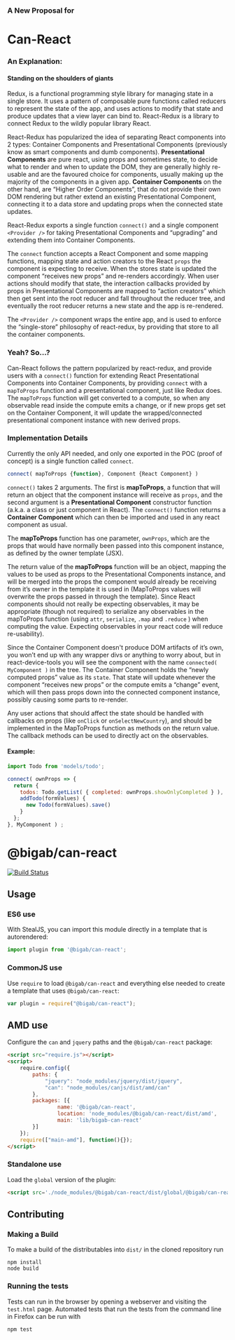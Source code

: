 ### A New Proposal for
# Can-React

### An Explanation:

#### Standing on the shoulders of giants

Redux, is a functional programming style library for managing state in a single store. It uses a pattern of composable pure functions called reducers to represent the state of the app, and uses actions to modify that state and produce updates that a view layer can bind to. React-Redux is a library to connect Redux to the wildly popular library React.

React-Redux has popularized the idea of separating React components into 2 types: Container Components and Presentational Components (previously know as smart components and dumb components). **Presentational Components** are pure react, using props and sometimes state, to decide what to render and when to update the DOM, they are generally highly re-usable and are the favoured choice for components, usually making up the majority of the components in a given app. **Container Components** on the other hand, are “Higher Order Components”, that do not provide their own DOM rendering but rather extend an existing Presentational Component, connecting it to a data store and updating props when the connected state updates.

React-Redux exports a single function `connect()` and a single component `<Provider />` for taking Presentational Components and “upgrading” and extending them into Container Components.

The `connect` function accepts a React Component and some mapping functions, mapping state and action creators to the React `props` the component is expecting to receive. When the stores state is updated the component “receives new props” and re-renders accordingly. When user actions should modify that state, the interaction callbacks provided by props in Presentational Components are mapped to “action creators” which then get sent into the root reducer and fall throughout the reducer tree, and eventually the root reducer returns a new state and the app is re-rendered.

The `<Provider />` component wraps the entire app, and is used to enforce the “single-store” philosophy of react-redux, by providing that store to all the container components.

### Yeah? So…?

Can-React follows the pattern popularized by react-redux, and provide users with a `connect()` function for extending React Presentational Components into Container Components, by providing `connect` with a `mapToProps` function and a presentational component, just like Redux does. The `mapToProps` function will get converted to a compute, so when any observable read inside the compute emits a change, or if new props get set on the Container Component, it will update the wrapped/connected presentational component instance with new derived props.

### Implementation Details

Currently the only API needed, and only one exported in the POC (proof of concept) is a single function called `connect`.

```javascript
connect( mapToProps {function}, Component {React Component} )
```

`connect()` takes 2 arguments. The first is **mapToProps**, a function that will return an object that the component instance will receive as `props`, and the second argument is a **Presentational Component** constructor function (a.k.a. a class or just component in React). The `connect()` function returns a **Container Component** which can then be imported and used in any react component as usual.

The **mapToProps** function has one parameter, `ownProps`, which are the props that would have normally been passed into this component instance, as defined by the owner template (JSX).

The return value of the **mapToProps** function will be an object, mapping the values to be used as props to the Presentational Components instance, and will be merged into the props the component would already be receiving from it’s owner in the template it is used in (MapToProps values will overwrite the props passed in through the template). Since React components should not really be expecting observables, it may be appropriate (though not required) to serialize any observables in the mapToProps function (using `attr`, `serialize`, `.map` and `.reduce` ) when computing the value. Expecting observables in your react code will reduce re-usability).

Since the Container Component doesn't produce DOM artifacts of it’s own, you won’t end up with any wrapper divs or anything to worry about, but in react-device-tools you will see the component with the name `connected( MyComponent )` in the tree. The Container Component holds the “newly computed props” value as its `state`. That state will update whenever the component “receives new props” or the compute emits a “change” event, which will then pass props down into the connected component instance, possibly causing some parts to re-render.

Any user actions that should affect the state should be handled with callbacks on props (like `onClick` or `onSelectNewCountry`), and should be implemented in the MapToProps function as methods on the return value. The callback methods can be used to directly act on the observables.

#### Example:
```javascript
import Todo from 'models/todo';

connect( ownProps => {
  return {
    todos: Todo.getList( { completed: ownProps.showOnlyCompleted } ),
    addTodo(formValues) {
      new Todo(formValues).save()
    }
  };
}, MyComponent ) ;
```


# @bigab/can-react

[![Build Status](https://travis-ci.org/BigAB/can-react.png?branch=master)](https://travis-ci.org/bigab/can-react)


## Usage

### ES6 use

With StealJS, you can import this module directly in a template that is autorendered:

```js
import plugin from '@bigab/can-react';
```

### CommonJS use

Use `require` to load `@bigab/can-react` and everything else
needed to create a template that uses `@bigab/can-react`:

```js
var plugin = require("@bigab/can-react");
```

## AMD use

Configure the `can` and `jquery` paths and the `@bigab/can-react` package:

```html
<script src="require.js"></script>
<script>
	require.config({
	    paths: {
	        "jquery": "node_modules/jquery/dist/jquery",
	        "can": "node_modules/canjs/dist/amd/can"
	    },
	    packages: [{
		    	name: '@bigab/can-react',
		    	location: 'node_modules/@bigab/can-react/dist/amd',
		    	main: 'lib/bigab-can-react'
	    }]
	});
	require(["main-amd"], function(){});
</script>
```

### Standalone use

Load the `global` version of the plugin:

```html
<script src='./node_modules/@bigab/can-react/dist/global/@bigab/can-react.js'></script>
```

## Contributing

### Making a Build

To make a build of the distributables into `dist/` in the cloned repository run

```
npm install
node build
```

### Running the tests

Tests can run in the browser by opening a webserver and visiting the `test.html` page.
Automated tests that run the tests from the command line in Firefox can be run with

```
npm test
```
